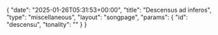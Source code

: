 {
    "date": "2025-01-26T05:31:53+00:00",
    "title": "Descensus ad inferos",
    "type": "miscellaneous",
    "layout": "songpage",
    "params": {
        "id": "descensu",
        "tonality": ""
    }
}